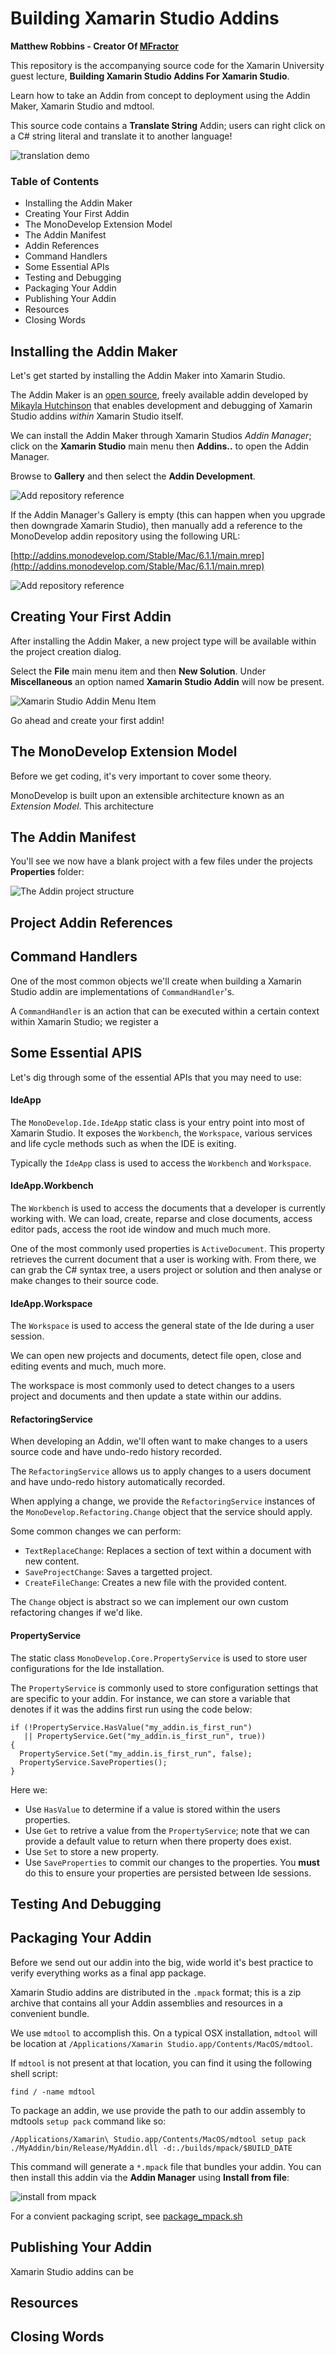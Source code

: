 # Building Xamarin Studio Addins
**Matthew Robbins - Creator Of [MFractor](http://www.mfractor.com/)**

This repository is the accompanying source code for the Xamarin University guest lecture, **Building Xamarin Studio Addins For Xamarin Studio**.

Learn how to take an Addin from concept to deployment using the Addin Maker, Xamarin Studio and mdtool.

This source code contains a **Translate String** Addin; users can right click on a C# string literal and translate it to another language!

![translation demo](images/translate-demo.gif)

### Table of Contents

  * Installing the Addin Maker
  * Creating Your First Addin
  * The MonoDevelop Extension Model
  * The Addin Manifest
  * Addin References
  * Command Handlers
  * Some Essential APIs
  * Testing and Debugging
  * Packaging Your Addin
  * Publishing Your Addin
  * Resources
  * Closing Words

## Installing the Addin Maker
Let's get started by installing the Addin Maker into Xamarin Studio.

The Addin Maker is an [open source](https://github.com/mhutch/MonoDevelop.AddinMaker), freely available addin developed by [Mikayla Hutchinson](https://twitter.com/mjhutchinson) that enables development and debugging of Xamarin Studio addins *within* Xamarin Studio itself.

We can install the Addin Maker through Xamarin Studios *Addin Manager*; click on the **Xamarin Studio** main menu then **Addins..** to open the Addin Manager.

Browse to **Gallery** and then select the **Addin Development**.

![Add repository reference](images/addin-maker.gif)

If the Addin Manager's Gallery is empty (this can happen when you upgrade then downgrade Xamarin Studio), then manually add a reference to the MonoDevelop addin repository using the following URL:

[http://addins.monodevelop.com/Stable/Mac/6.1.1/main.mrep](http://addins.monodevelop.com/Stable/Mac/6.1.1/main.mrep)

![Add repository reference](images/add-addin-repo.gif)

## Creating Your First Addin
After installing the Addin Maker, a new project type will be available within the project creation dialog.

Select the **File** main menu item and then **New Solution**. Under **Miscellaneous** an option named **Xamarin Studio Addin** will now be present.

![Xamarin Studio Addin Menu Item](images/new-addin-project.png)

Go ahead and create your first addin!

## The MonoDevelop Extension Model
Before we get coding, it's very important to cover some theory.

MonoDevelop is built upon an extensible architecture known as an *Extension Model*. This architecture




## The Addin Manifest

You'll see we now have a blank project with a few files under the projects **Properties** folder:

![The Addin project structure](images/addin-project-structure.png)



## Project Addin References

## Command Handlers
One of the most common objects we'll create when building a Xamarin Studio addin are implementations of `CommandHandler`'s.

A `CommandHandler` is an action that can be executed within a certain context within Xamarin Studio; we register a

## Some Essential APIS
Let's dig through some of the essential APIs that you may need to use:

#### IdeApp
The `MonoDevelop.Ide.IdeApp` static class is your entry point into most of Xamarin Studio. It exposes the `Workbench`, the `Workspace`, various services and life cycle methods such as when the IDE is exiting.

Typically the `IdeApp` class is used to access the `Workbench` and `Workspace`.

#### IdeApp.Workbench
The `Workbench` is used to access the documents that a developer is currently working with. We can load, create, reparse and close documents, access editor pads, access the root ide window and much much more.

One of the most commonly used properties is `ActiveDocument`. This property retrieves the current document that a user is working with. From there, we can grab the C# syntax tree, a users project or solution and then analyse or make changes to their source code.

#### IdeApp.Workspace
The `Workspace` is used to access the general state of the Ide during a user session.

We can open new projects and documents, detect file open, close and editing events and much, much more.

The workspace is most commonly used to detect changes to a users project and documents and then update a state within our addins.

#### RefactoringService
When developing an Addin, we'll often want to make changes to a users source code and have undo-redo history recorded.

The `RefactoringService` allows us to apply changes to a users document and have undo-redo history automatically recorded.

When applying a change, we provide the `RefactoringService` instances of the `MonoDevelop.Refactoring.Change` object that the service should apply.

Some common changes we can perform:
 * `TextReplaceChange`: Replaces a section of text within a document with new content.
 * `SaveProjectChange`: Saves a targetted project.
 * `CreateFileChange`: Creates a new file with the provided content.

 The `Change` object is abstract so we can implement our own custom refactoring changes if we'd like.

#### PropertyService
The static class `MonoDevelop.Core.PropertyService` is used to store user configurations for the Ide installation.

The `PropertyService` is commonly used to store configuration settings that are specific to your addin. For instance, we can store a variable that denotes if it was the addins first run using the code below:

````
if (!PropertyService.HasValue("my_addin.is_first_run")
   || PropertyService.Get("my_addin.is_first_run", true))
{
  PropertyService.Set("my_addin.is_first_run", false);
  PropertyService.SaveProperties();
}
````

Here we:
 * Use `HasValue` to determine if a value is stored within the users properties.
 * Use `Get` to retrive a value from the `PropertyService`; note that we can provide a default value to return when there property does exist.
 * Use `Set` to store a new property.
 * Use `SaveProperties` to commit our changes to the properties. You **must** do this to ensure your properties are persisted between Ide sessions.

## Testing And Debugging


## Packaging Your Addin
Before we send out our addin into the big, wide world it's best practice to verify everything works as a final app package.

Xamarin Studio addins are distributed in the `.mpack` format; this is a zip archive that contains all your Addin assemblies and resources in a convenient bundle.

We use `mdtool` to accomplish this. On a typical OSX installation, `mdtool` will be location at `/Applications/Xamarin Studio.app/Contents/MacOS/mdtool`.

If `mdtool` is not present at that location, you can find it using the following shell script:

```
find / -name mdtool
```

To package an addin, we use provide the path to our addin assembly to mdtools `setup pack` command like so:

```
/Applications/Xamarin\ Studio.app/Contents/MacOS/mdtool setup pack ./MyAddin/bin/Release/MyAddin.dll -d:./builds/mpack/$BUILD_DATE
```

This command will generate a `*.mpack` file that bundles your addin. You can then install this addin via the **Addin Manager** using **Install from file**:

![install from mpack](images/install-mpack.png)

For a convient packaging script, see [package_mpack.sh](package_mpack.sh)

## Publishing Your Addin
Xamarin Studio addins can be

## Resources

## Closing Words
